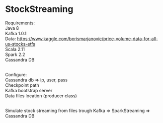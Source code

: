 # StockStreaming

Requirements: <br>
Java 8 <br>
Kafka 1.0.1 <br>
Data: https://www.kaggle.com/borismarjanovic/price-volume-data-for-all-us-stocks-etfs <br>
Scala 2.11 <br>
Spark 2.2<br>
Cassandra DB <br><br>

Configure: <br>
Cassandra db => ip, user, pass<br>
Checkpoint path<br>
Kafka bootstrap server<br>
Data files location (producer class)<br><br>

Simulate stock streaming from files trough Kafka => SparkStreaming => Cassandra DB
